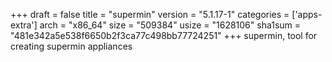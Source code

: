 +++
draft = false
title = "supermin"
version = "5.1.17-1"
categories = ['apps-extra']
arch = "x86_64"
size = "509384"
usize = "1628106"
sha1sum = "481e342a5e538f6650b2f3ca77c498bb77724251"
+++
supermin, tool for creating supermin appliances